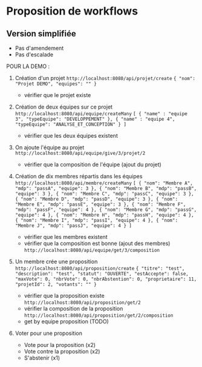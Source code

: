 # Proposition de workflows

## Version simplifiée
- Pas d'amendement
- Pas d'escalade

POUR LA DEMO : 
1. Création d'un projet
   `http://localhost:8080/api/projet/create`
   `{
   "nom": "Projet DEMO",
   "equipes": ""
   }`
   * vérifier que le projet existe
2. Création de deux équipes sur ce projet
   `http://localhost:8080/api/equipe/createMany`
   `[
   {
   "name" : "equipe 3",
   "typeEquipe": "DEVELOPPEMENT"
   },
   {
   "name" : "equipe 4",
   "typeEquipe": "ANALYSE_ET_CONCEPTION"
   }
   ]`
   * vérifier que les deux équipes existent
3. On ajoute l'équipe au projet
   `http://localhost:8080/api/equipe/give/3/projet/2`
   * vérifier que la composition de l'équipe (ajout du projet)
4. Création de dix membres répartis dans les équipes
   `http://localhost:8080/api/membre/createMany`
   `[
   {
   "nom": "Membre A",
   "mdp": "passA",
   "equipe": 3
   },
   {
   "nom": "Membre B",
   "mdp": "passB",
   "equipe": 3
   },
   {
   "nom": "Membre C",
   "mdp": "passC",
   "equipe": 3
   },
   {
   "nom": "Membre D",
   "mdp": "passD",
   "equipe": 3
   },
   {
   "nom": "Membre E",
   "mdp": "passE",
   "equipe": 3
   },
   {
   "nom": "Membre F",
   "mdp": "passF",
   "equipe": 4
   },
   {
   "nom": "Membre G",
   "mdp": "passG",
   "equipe": 4
   },
   {
   "nom": "Membre H",
   "mdp": "passH",
   "equipe": 4
   },
   {
   "nom": "Membre I",
   "mdp": "passI",
   "equipe": 4
   },
   {
   "nom": "Membre J",
   "mdp": "passJ",
   "equipe": 4
   }
   ]
   `
   * vérifier que les membres existent
   * vérifier que la composition est bonne (ajout des membres)
   `http://localhost:8080/api/equipe/get/3/composition`
5. Un membre crée une proposition
   `http://localhost:8080/api/proposition/create`
   `{
   "titre": "test",
   "description": "test",
   "statut": "OUVERTE",
   "estAccepte": false,
   "maxVote": 0,
   "nbrVote": 0,
   "nbrAbstention": 0,
   "proprietaire": 11,
   "projetId": 2,
   "votants": ""
   }`
   * vérifier que la proposition existe
   `http://localhost:8080/api/proposition/get/2`
   * vérifier la composition de la proposition
   `http://localhost:8080/api/proposition/get/2/composition`
   * get by equipe proposition (TODO)

6. Voter pour une proposition
   * Vote pour la proposition (x2)
   * Vote contre la proposition (x2)
   * S'abstenir (x1)


[//]: # (// OLD)

[//]: # (1. Avoir des utilisateurs)

[//]: # (   - **Existe en DB**)

[//]: # (2. Avoir une communauté &#40;l'ensemble des projets forment une communauté&#41;)

[//]: # (   * communauté = type d'équipe)

[//]: # (   * tous les utilisateurs existants sont dans la commununauté &#40;OK&#41;)

[//]: # (   - **Existe en DB**)

[//]: # (3. Créer une équipe &#40;par exemple équipe de développement&#41;)

[//]: # (   * ajouter des membres à l'équipe &#40;au moins 3 pour faire un vote&#41;)

[//]: # (   - **Existe en DB**)

[//]: # (4. Créer un projet )

[//]: # (   * ajouter le projet à la communauté)

[//]: # (   * ajouter une équipe au projet &#40;cf. 3.&#41;)

[//]: # (   - **Existe en DB**)

[//]: # (5. Créer une proposition)

[//]: # (   * supprimer la proposition &#40;exigence&#41;)

[//]: # (   * re-créer la proposition)

[//]: # (   - **Existe en DB**)

[//]: # (   - Problématique c'est quoi ? Une description des propositions ? Si oui est-ce que je peux le renommer en description ?)

[//]: # (   - Propriétaire c'est quoi ? C'est la liste des personnes concernées par la proposition ? C'est les personnes qui ont déposés la proposition ? Une proposition a UN SEUL propriétaire dans le cahier des charges, est-ce qu'il faudrait pas changer ça?)

[//]: # (6. Voter la proposition)

[//]: # (   - Les problèmes commencent ici : )

[//]: # (     - est-ce qu'on ajoute une liste de vote à chaque proposition &#40;un vote = un user&#41; et on calcule le statut de la proposition en fonction du nombre de votes ? Ensuite on complexifie en ajoutant une date limite, un nombre minimum de votant etc...)
